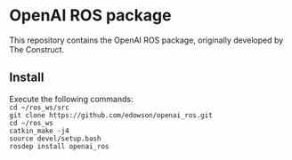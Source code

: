 # OpenAI ROS package

This repository contains the OpenAI ROS package, originally developed by The Construct.

## Install

Execute the following commands:<br>
`cd ~/ros_ws/src`<br>
`git clone https://github.com/edowson/openai_ros.git`<br>
`cd ~/ros_ws`<br>
`catkin_make -j4`<br>
`source devel/setup.bash`<br>
`rosdep install openai_ros`<br>
